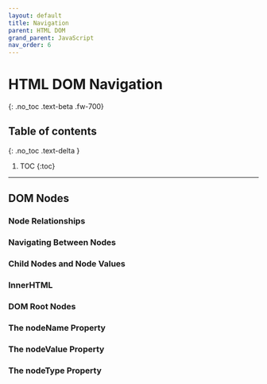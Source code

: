 ```yaml
---
layout: default
title: Navigation
parent: HTML DOM
grand_parent: JavaScript
nav_order: 6
---
```


# HTML DOM Navigation
{: .no_toc .text-beta .fw-700}

## Table of contents
{: .no_toc .text-delta }

1. TOC
{:toc}

---

## DOM Nodes

### Node Relationships

### Navigating Between Nodes

### Child Nodes and Node Values

### InnerHTML

### DOM Root Nodes

### The nodeName Property

### The nodeValue Property

### The nodeType Property

